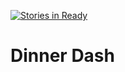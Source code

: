 [![Stories in Ready](https://badge.waffle.io/Amrrbakry/dinner-dash.png?label=ready&title=Ready)](https://waffle.io/Amrrbakry/dinner-dash)

# Dinner Dash